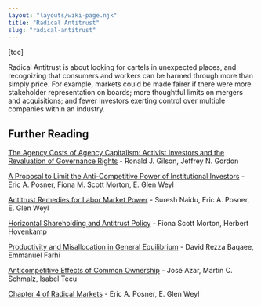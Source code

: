 ```yaml
---
layout: "layouts/wiki-page.njk"
title: "Radical Antitrust"
slug: "radical-antitrust"
---
```

[toc]

Radical Antitrust is about looking for cartels in unexpected places, and recognizing that consumers and workers can be harmed through more than simply price. For example, markets could be made fairer if there were more stakeholder representation on boards; more thoughtful limits on mergers and acquisitions; and fewer investors exerting control over multiple companies within an industry.

## Further Reading

[The Agency Costs of Agency Capitalism: Activist Investors and the Revaluation of Governance Rights](https://www.cbs.dk/files/cbs.dk/agency_cost_ssrn_3-13-13_0.pdf) - Ronald J. Gilson, Jeffrey N. Gordon

[A Proposal to Limit the Anti-Competitive Power of Institutional Investors](/updates/papers/a-proposal-to-limit-the-anti-competitive-power-of-institutional-investors.pdf) - Eric A. Posner, Fiona M. Scott Morton, E. Glen Weyl

[Antitrust Remedies for Labor Market Power](/updates/papers/antitrust-remedies-for-labor-market-power.pdf) - Suresh Naidu, Eric A. Posner, E. Glen Weyl

[Horizontal Shareholding and Antitrust Policy](https://www.yalelawjournal.org/feature/horizontal-shareholding-and-antitrust-policy) - Fiona Scott Morton, Herbert Hovenkamp

[Productivity and Misallocation in General Equilibrium](https://www.nber.org/papers/w24007) - David Rezza Baqaee, Emmanuel Farhi

[Anticompetitive Effects of Common Ownership](https://papers.ssrn.com/sol3/papers.cfm?abstract_id=2427345) - José Azar, Martin C. Schmalz, Isabel Tecu

[Chapter 4 of Radical Markets](http://governance40.com/wp-content/uploads/2018/11/Eric-Posner-E.-Weyl-Radical-Markets_-Uprooting-Capitalism-and-Democracy-for-a-Just-Society-Princeton-University-Press-2018.pdf) - Eric A. Posner, E. Glen Weyl